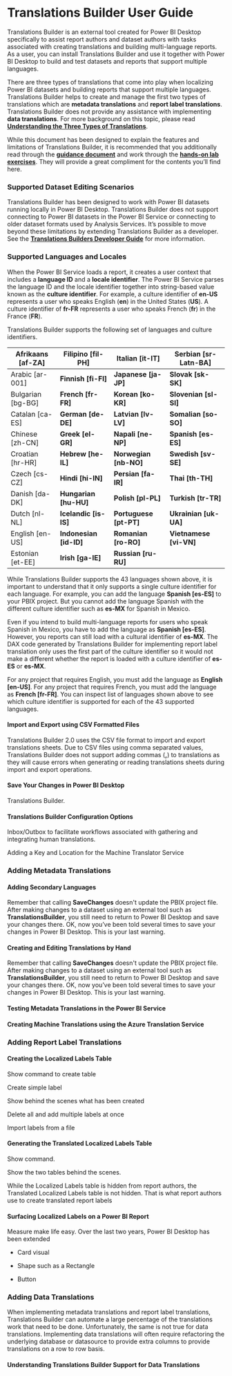 # Translations Builder User Guide

Translations Builder is an external tool created for Power BI Desktop
specifically to assist report authors and dataset authors with tasks
associated with creating translations and building multi-language
reports. As a user, you can install Translations Builder and use it
together with Power BI Desktop to build and test datasets and reports
that support multiple languages.

There are three types of translations that come into play when
localizing Power BI datasets and building reports that support multiple
languages. Translations Builder helps to create and manage the first two
types of translations which are **metadata translations** and **report
label translations**. Translations Builder does not provide any
assistance with implementing **data translations**. For more background
on this topic, please read [**Understanding the Three Types of
Translations**](https://github.com/PowerBiDevCamp/TranslationsBuilder/blob/main/Docs/Building%20Multi-language%20Reports%20in%20Power%20BI.md#understanding-the-three-types-of-translations).

While this document has been designed to explain the features and
limitations of Translations Builder, it is recommended that you
additionally read through the [**guidance
document**](https://github.com/PowerBiDevCamp/TranslationsBuilder/blob/main/Docs/Building%20Multi-language%20Reports%20in%20Power%20BI.md)
and work through the [**hands-on lab
exercises**](https://github.com/PowerBiDevCamp/TranslationsBuilder/blob/main/Labs/Hands-on%20Lab%20-%20Building%20Multi-language%20Reports%20for%20Power%20BI.md).
They will provide a great compliment for the contents you’ll find here.

### Supported Dataset Editing Scenarios

Translations Builder has been designed to work with Power BI datasets
running locally in Power BI Desktop. Translations Builder does not
support connecting to Power BI datasets in the Power BI Service or
connecting to older dataset formats used by Analysis Services. It’s
possible to move beyond these limitations by extending Translations
Builder as a developer. See the [**Translations Builders Developer
Guide**](https://github.com/PowerBiDevCamp/TranslationsBuilder/blob/main/Docs/Developer%20Guide.md)
for more information.

### Supported Languages and Locales

When the Power BI Service loads a report, it creates a user context that
includes a **language ID** and a **locale identifier**. The Power BI
Service parses the language ID and the locale identifier together into
string-based value known as the **culture identifier**. For example, a
culture identifier of **en-US** represents a user who speaks English
(**en**) in the United States (**US**). A culture identifier of
**fr-FR** represents a user who speaks French (**fr**) in the France
(**FR**).

Translations Builder supports the following set of languages and culture
identifiers.

| Afrikaans \[af-ZA\] | Filipino \[fil-PH\]      | Italian \[it-IT\]        | Serbian \[sr-Latn-BA\]   |
|---------------------|--------------------------|--------------------------|--------------------------|
| Arabic \[ar-001\]   | **Finnish \[fi-FI\]**    | **Japanese \[ja-JP\]**   | **Slovak \[sk-SK\]**     |
| Bulgarian \[bg-BG\] | **French \[fr-FR\]**     | **Korean \[ko-KR\]**     | **Slovenian \[sl-SI\]**  |
| Catalan \[ca-ES\]   | **German \[de-DE\]**     | **Latvian \[lv-LV\]**    | **Somalian \[so-SO\]**   |
| Chinese \[zh-CN\]   | **Greek \[el-GR\]**      | **Napali \[ne-NP\]**     | **Spanish \[es-ES\]**    |
| Croatian \[hr-HR\]  | **Hebrew \[he-IL\]**     | **Norwegian \[nb-NO\]**  | **Swedish \[sv-SE\]**    |
| Czech \[cs-CZ\]     | **Hindi \[hi-IN\]**      | **Persian \[fa-IR\]**    | **Thai \[th-TH\]**       |
| Danish \[da-DK\]    | **Hungarian \[hu-HU\]**  | **Polish \[pl-PL\]**     | **Turkish \[tr-TR\]**    |
| Dutch \[nl-NL\]     | **Icelandic \[is-IS\]**  | **Portuguese \[pt-PT\]** | **Ukrainian \[uk-UA\]**  |
| English \[en-US\]   | **Indonesian \[id-ID\]** | **Romanian \[ro-RO\]**   | **Vietnamese \[vi-VN\]** |
| Estonian \[et-EE\]  | **Irish \[ga-IE\]**      | **Russian \[ru-RU\]**    |                          |

While Translations Builder supports the 43 languages shown above, it is
important to understand that it only supports a single culture
identifier for each language. For example, you can add the language
**Spanish \[es-ES\]** to your PBIX project. But you cannot add the
language Spanish with the different culture identifier such as **es-MX**
for Spanish in Mexico.

Even if you intend to build multi-language reports for users who speak
Spanish in Mexico, you have to add the language as **Spanish
\[es-ES\]**. However, you reports can still load with a cultural
identifier of **es-MX**. The DAX code generated by Translations Builder
for implementing report label translation only uses the first part of
the culture identifier so it would not make a different whether the
report is loaded with a culture identifier of **es-ES** or **es-MX**.

For any project that requires English, you must add the language as
**English \[en-US\]**. For any project that requires French, you must
add the language as **French \[fr-FR\]**. You can inspect list of
languages shown above to see which culture identifier is supported for
each of the 43 supported languages.

#### Import and Export using CSV Formatted Files

Translations Builder 2.0 uses the CSV file format to import and export
translations sheets. Due to CSV files using comma separated values,
Translations Builder does not support adding commas (**,**) to
translations as they will cause errors when generating or reading
translations sheets during import and export operations.

#### Save Your Changes in Power BI Desktop

Translations Builder.

#### Translations Builder Configuration Options

Inbox/Outbox to facilitate workflows associated with gathering and
integrating human translations.

Adding a Key and Location for the Machine Translator Service

### Adding Metadata Translations

#### Adding Secondary Languages

Remember that calling **SaveChanges** doesn't update the PBIX project
file. After making changes to a dataset using an external tool such as
**TranslationsBuilder**, you still need to return to Power BI Desktop
and save your changes there. OK, now you’ve been told several times to
save your changes in Power BI Desktop. This is your last warning.

#### Creating and Editing Translations by Hand

Remember that calling **SaveChanges** doesn't update the PBIX project
file. After making changes to a dataset using an external tool such as
**TranslationsBuilder**, you still need to return to Power BI Desktop
and save your changes there. OK, now you’ve been told several times to
save your changes in Power BI Desktop. This is your last warning.

#### Testing Metadata Translations in the Power BI Service

#### Creating Machine Translations using the Azure Translation Service

### Adding Report Label Translations

#### Creating the Localized Labels Table

Show command to create table

Create simple label

Show behind the scenes what has been created

Delete all and add multiple labels at once

Import labels from a file

#### Generating the Translated Localized Labels Table

Show command.

Show the two tables behind the scenes.

While the Localized Labels table is hidden from report authors, the
Translated Localized Labels table is not hidden. That is what report
authors use to create translated report labels

#### Surfacing Localized Labels on a Power BI Report

Measure make life easy. Over the last two years, Power BI Desktop has
been extended

- Card visual

- Shape such as a Rectangle

- Button

### Adding Data Translations

When implementing metadata translations and report label translations,
Translations Builder can automate a large percentage of the translations
work that need to be done. Unfortunately, the same is not true for data
translations. Implementing data translations will often require
refactoring the underlying database or datasource to provide extra
columns to provide translations on a row to row basis.

#### Understanding Translations Builder Support for Data Translations
